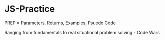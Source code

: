 # JS-Practice

PREP = Parameters, Returns, Examples, Psuedo Code

Ranging from fundamentals to real situational problem solving - Code Wars
